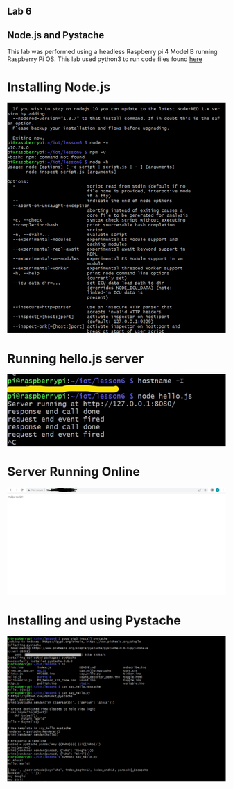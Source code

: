 ## Lab 6
## Node.js and Pystache

This lab was performed using a headless Raspberry pi 4 Model B running Raspberry Pi OS. This lab used python3 to run code files found [here](https://github.com/kevinwlu/iot/tree/master/lesson3)

# Installing Node.js
![](images/1.PNG)

# Running hello.js server
![](images/host.jpg)

# Server Running Online
![](images/4.PNG)

# Installing and using Pystache
![](images/3.PNG)
